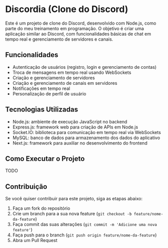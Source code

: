 # Discordia (Clone do Discord)

Este é um projeto de clone do Discord, desenvolvido com Node.js, como parte do meu treinamento em programação. O objetivo é criar uma aplicação similar ao Discord, com funcionalidades básicas de chat em tempo real e gerenciamento de servidores e canais.

## Funcionalidades

- Autenticação de usuários (registro, login e gerenciamento de contas)
- Troca de mensagens em tempo real usando WebSockets
- Criação e gerenciamento de servidores
- Criação e gerenciamento de canais em servidores
- Notificações em tempo real
- Personalização de perfil de usuário

## Tecnologias Utilizadas

- Node.js: ambiente de execução JavaScript no backend
- Express.js: framework web para criação de APIs em Node.js
- Socket.IO: biblioteca para comunicação em tempo real via WebSockets
- MySQL: banco de dados para armazenamento dos dados do aplicativo
- Next.js: framework para auxiliar no desenvolvimento do frontend

## Como Executar o Projeto

TODO

## Contribuição

Se você quiser contribuir para este projeto, siga as etapas abaixo:

1. Faça um fork do repositório
2. Crie um branch para a sua nova feature (`git checkout -b feature/nome-da-feature`)
3. Faça commit das suas alterações (`git commit -m 'Adicione uma nova feature'`)
4. Faça push para o branch (`git push origin feature/nome-da-feature`)
5. Abra um Pull Request